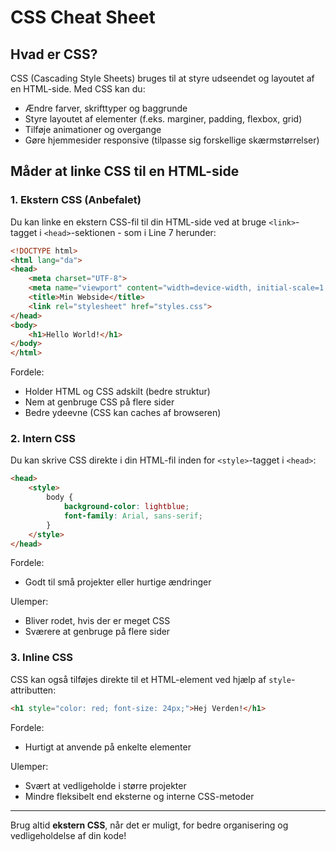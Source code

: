 # CSS Cheat Sheet

## Hvad er CSS?
CSS (Cascading Style Sheets) bruges til at styre udseendet og layoutet af en HTML-side. Med CSS kan du:
- Ændre farver, skrifttyper og baggrunde
- Styre layoutet af elementer (f.eks. marginer, padding, flexbox, grid)
- Tilføje animationer og overgange
- Gøre hjemmesider responsive (tilpasse sig forskellige skærmstørrelser)

## Måder at linke CSS til en HTML-side

### 1. **Ekstern CSS** (Anbefalet)
Du kan linke en ekstern CSS-fil til din HTML-side ved at bruge `<link>`-tagget i `<head>`-sektionen - som i Line 7 herunder:

```html
<!DOCTYPE html>
<html lang="da">
<head>
    <meta charset="UTF-8">
    <meta name="viewport" content="width=device-width, initial-scale=1.0">
    <title>Min Webside</title>
    <link rel="stylesheet" href="styles.css">
</head>
<body>
    <h1>Hello World!</h1>
</body>
</html>
```

Fordele:
- Holder HTML og CSS adskilt (bedre struktur)
- Nem at genbruge CSS på flere sider
- Bedre ydeevne (CSS kan caches af browseren)

### 2. **Intern CSS**
Du kan skrive CSS direkte i din HTML-fil inden for `<style>`-tagget i `<head>`:

```html
<head>
    <style>
        body {
            background-color: lightblue;
            font-family: Arial, sans-serif;
        }
    </style>
</head>
```

Fordele:
- Godt til små projekter eller hurtige ændringer

Ulemper:
- Bliver rodet, hvis der er meget CSS
- Sværere at genbruge på flere sider

### 3. **Inline CSS**
CSS kan også tilføjes direkte til et HTML-element ved hjælp af `style`-attributten:

```html
<h1 style="color: red; font-size: 24px;">Hej Verden!</h1>
```

Fordele:
- Hurtigt at anvende på enkelte elementer

Ulemper:
- Svært at vedligeholde i større projekter
- Mindre fleksibelt end eksterne og interne CSS-metoder

---

Brug altid **ekstern CSS**, når det er muligt, for bedre organisering og vedligeholdelse af din kode!
